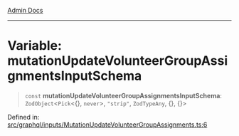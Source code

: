 [Admin Docs](/)

***

# Variable: mutationUpdateVolunteerGroupAssignmentsInputSchema

> `const` **mutationUpdateVolunteerGroupAssignmentsInputSchema**: `ZodObject`\<`Pick`\<\{\}, `never`\>, `"strip"`, `ZodTypeAny`, \{\}, \{\}\>

Defined in: [src/graphql/inputs/MutationUpdateVolunteerGroupAssignments.ts:6](https://github.com/PalisadoesFoundation/talawa-api/blob/a4f57b3a64e82c74809b195eb7bde9c04b2a5e89/src/graphql/inputs/MutationUpdateVolunteerGroupAssignments.ts#L6)
